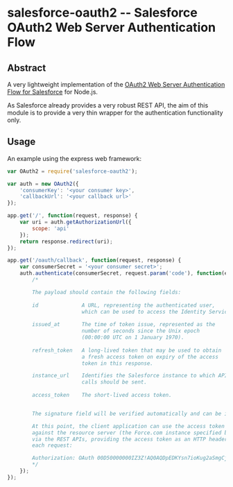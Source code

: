 # salesforce-oauth2 -- Salesforce OAuth2 Web Server Authentication Flow

## Abstract

A very lightweight implementation of the [OAuth2 Web Server Authentication Flow for Salesforce](http://wiki.developerforce.com/page/Digging_Deeper_into_OAuth_2.0_on_Force.com) for Node.js.

As Salesforce already provides a very robust REST API, the aim of this module is to provide a very thin wrapper for the authentication functionality only.

## Usage 

An example using the express web framework:

````javascript
var OAuth2 = require('salesforce-oauth2');

var auth = new OAuth2({
	'consumerKey': '<your consumer key>',
	'callbackUrl': '<your callback url>'
});

app.get('/', function(request, response) {
	var uri = auth.getAuthorizationUrl({
		scope: 'api'
	});
	return response.redirect(uri);
});

app.get('/oauth/callback', function(request, response) {	
	var consumerSecret = '<your consumer secret>';
	auth.authenticate(consumerSecret, request.param('code'), function(error, payload) {		
		/*

		The payload should contain the following fields:
		
		id 				A URL, representing the authenticated user,
						which can be used to access the Identity Service.
		
		issued_at		The time of token issue, represented as the 
						number of seconds since the Unix epoch
						(00:00:00 UTC on 1 January 1970).
		
		refresh_token	A long-lived token that may be used to obtain
						a fresh access token on expiry of the access 
						token in this response. 

		instance_url	Identifies the Salesforce instance to which API
						calls should be sent.
		
		access_token	The short-lived access token.


		The signature field will be verified automatically and can be ignored.

		At this point, the client application can use the access token to authorize requests 
		against the resource server (the Force.com instance specified by the instance URL) 
		via the REST APIs, providing the access token as an HTTP header in 
		each request:

		Authorization: OAuth 00D50000000IZ3Z!AQ0AQDpEDKYsn7ioKug2aSmgCjgrPjG...
		*/
	});
});
````